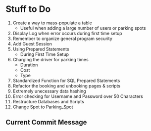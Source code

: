 # Stuff to Do

1. Create a way to mass-populate a table
    - Useful when adding a large number of users or parking spots
2. Display Log when error occurs during first time setup
3. Remember to organize general program security
4. Add Guest Session
5. Using Prepared Statements
    - During First Time Setup
6. Charging the driver for parking times
    - Duration
    - Cost
    - Type
7. Standardized Function for SQL Prepared Statements
8. Refactor the booking and unbooking pages & scripts
9. Extremely unecessary data hashing
10. Error checking for Username and Password over 50 Characters
11. Restructure Databases and Scripts
12. Change Spot to Parking_Spot

## Current Commit Message
